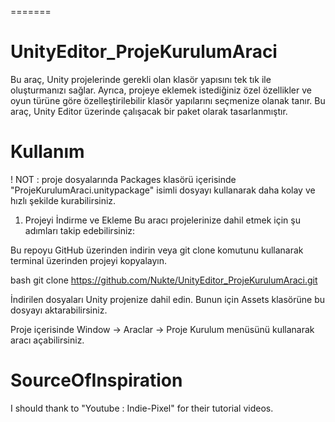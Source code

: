 
=======
# UnityEditor_ProjeKurulumAraci
Bu araç, Unity projelerinde gerekli olan klasör yapısını tek tık ile oluşturmanızı sağlar. Ayrıca, projeye eklemek istediğiniz özel özellikler ve oyun türüne göre özelleştirilebilir klasör yapılarını seçmenize olanak tanır. Bu araç, Unity Editor üzerinde çalışacak bir paket olarak tasarlanmıştır.

# Kullanım
! NOT : proje dosyalarında Packages klasörü içerisinde "ProjeKurulumAraci.unitypackage" isimli dosyayı kullanarak daha kolay ve hızlı şekilde kurabilirsiniz.

1. Projeyi İndirme ve Ekleme
Bu aracı projelerinize dahil etmek için şu adımları takip edebilirsiniz:

Bu repoyu GitHub üzerinden indirin veya git clone komutunu kullanarak terminal üzerinden projeyi kopyalayın.

bash
git clone https://github.com/Nukte/UnityEditor_ProjeKurulumAraci.git

İndirilen dosyaları Unity projenize dahil edin. Bunun için Assets klasörüne bu dosyayı aktarabilirsiniz.

Proje içerisinde Window -> Araclar -> Proje Kurulum menüsünü kullanarak aracı açabilirsiniz.




# SourceOfInspiration
I should thank to "Youtube : Indie-Pixel" for their tutorial videos.
>>>>>>> 
